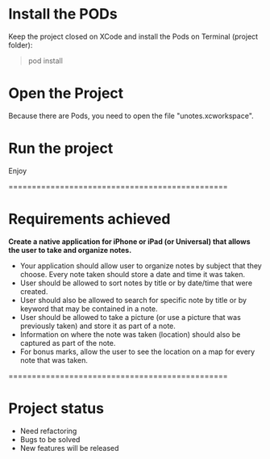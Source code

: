 # Install the PODs
Keep the project closed on XCode and install the Pods on Terminal (project folder):
> pod install

# Open the Project
Because there are Pods, you need to open the file "unotes.xcworkspace".

# Run the project
Enjoy


===============================================
# Requirements achieved
**Create a native application for iPhone or iPad (or Universal) that allows the user to take and organize notes.**

- Your application should allow user to organize notes by subject that they choose. Every note taken should store a date and time it was taken.
- User should be allowed to sort notes by title or by date/time that were created.
- User should also be allowed to search for specific note by title or by keyword that may be contained in a note.
- User should be allowed to take a picture (or use a picture that was previously taken) and store it as part of a note.
- Information on where the note was taken (location) should also be captured as part of the note.
- For bonus marks, allow the user to see the location on a map for every note that was taken.

===============================================
# Project status
- Need refactoring
- Bugs to be solved
- New features will be released
